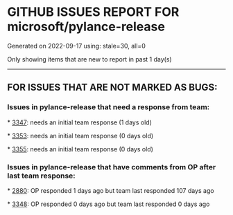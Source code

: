 
# GITHUB ISSUES REPORT FOR microsoft/pylance-release


Generated on 2022-09-17 using: stale=30, all=0


Only showing items that are new to report in past 1 day(s)


---

## FOR ISSUES THAT ARE NOT MARKED AS BUGS:


### Issues in pylance-release that need a response from team:


\* [3347](https://github.com/microsoft/pylance-release/issues/3347 "Google docstring formatting for multi-line class attributes not recognized/converted properly for use in intellisense popup"): needs an initial team response (1 days old)

\* [3353](https://github.com/microsoft/pylance-release/issues/3353 "Quick Fix not working for local imports"): needs an initial team response (0 days old)

\* [3355](https://github.com/microsoft/pylance-release/issues/3355 "Type hint inlays inaccurate for big integer literals"): needs an initial team response (0 days old)

### Issues in pylance-release that have comments from OP after last team response:


\* [2880](https://github.com/microsoft/pylance-release/issues/2880 "Python Intellisense stops working when connected via SSH to AWS EC2 Instance"): OP responded 1 days ago but team last responded 107 days ago

\* [3348](https://github.com/microsoft/pylance-release/issues/3348 "`src` seems to be ignored by default"): OP responded 0 days ago but team last responded 0 days ago

